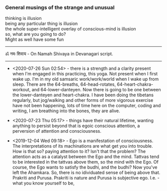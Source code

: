### General musings of the strange and unusual



thinking is illusion  
being any particular thing is illusion  
the whole super-intelligent overlay of conscious-mind is illusion  
so, what are you going to do?  
Might as well have some fun  

---
ॐ नमः शिवाय - On Namah Shivaya in Devanagari script. 

---

- <2020-07-26 Sun 02:54> - there is a strength and a clarity present when I'm engaged in this practicing, this yoga. Not present when I first wake up. I'm in my old samsaric work/work/world when I wake up from sleep. There are the 64-breaths, 64-head-rotates, 64-heart-chakra-workout, and 64-lower-danteyen. Now there is going to be one between the lower-danteyen and heart-chakra. I have been doing the tibetans regularly, but jog/walking and other forms of more vigorous exercise have not been happening, lots of time here on the computer, coding and writing, I am breathing into the bones, they are alive. 

- <2020-07-23 Thu 05:17> - things have their natural lifetime, wanting anything to persist beyond that is egoic conscious attention, a perversion of attention and consciousness. 


- <2019-12-04 Wed 09:18> - Ego is a manifestation of consciousness. The interpretations of its machinations are what get you into trouble. How is that so? paying attention to it? Isn't that the problem? The attention acts as a catalyst between the Ego and the mind. Tattvas tend to be interested in the tattvas above them, so the mind with the Ego. Of course, the Ego wants to satisfy the budhi, and the budhi? Now you've left the Ahamkara. So, there is no idividuated sense of being above that. Prakriti and Purusa. Prakriti is nature and Purusa is subjective ego. I.e. - what you know yourself to be, 
